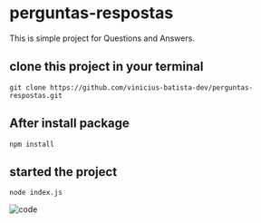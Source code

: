 # perguntas-respostas

<p> This is simple project for Questions and Answers. </p>

## clone this project in your terminal 

    git clone https://github.com/vinicius-batista-dev/perguntas-respostas.git

## After install package

    npm install

## started the project

    node index.js


![code](https://user-images.githubusercontent.com/89554544/148289242-da530076-1d66-4f2e-ab07-d8eece561b01.png)
